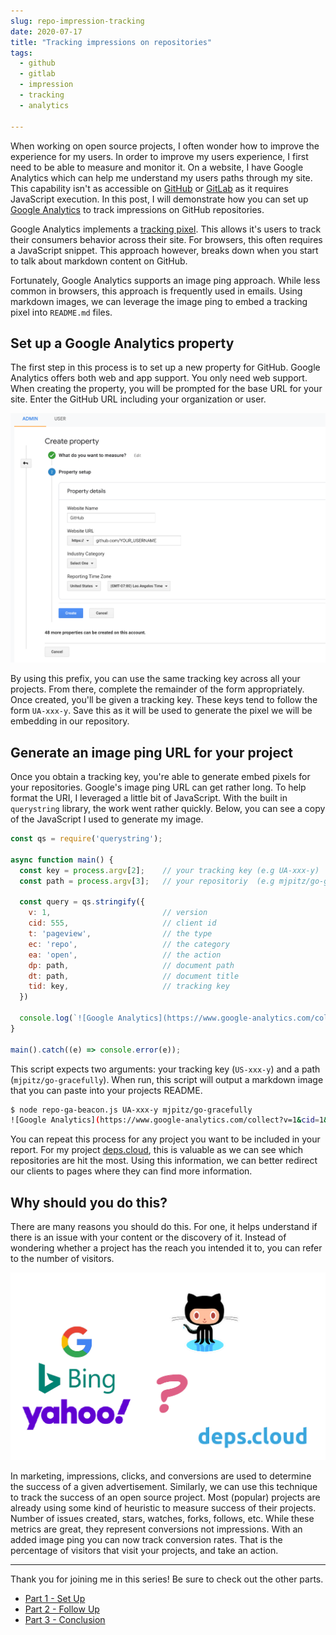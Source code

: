 ```yaml
---
slug: repo-impression-tracking
date: 2020-07-17
title: "Tracking impressions on repositories"
tags:
  - github
  - gitlab
  - impression
  - tracking
  - analytics

---
```


When working on open source projects, I often wonder how to improve the experience for my users.
In order to improve my users experience, I first need to be able to measure and monitor it.
On a website, I have Google Analytics which can help me understand my users paths through my site.
This capability isn't as accessible on [GitHub] or [GitLab] as it requires JavaScript execution.
In this post, I will demonstrate how you can set up [Google Analytics] to track impressions on GitHub repositories.

<!--more-->

Google Analytics implements a [tracking pixel](https://www.quora.com/How-does-a-tracking-pixel-work).
This allows it's users to track their consumers behavior across their site.
For browsers, this often requires a JavaScript snippet.
This approach however, breaks down when you start to talk about markdown content on GitHub.

Fortunately, Google Analytics supports an image ping approach.
While less common in browsers, this approach is frequently used in emails.
Using markdown images, we can leverage the image ping to embed a tracking pixel into `README.md` files.

## Set up a Google Analytics property

The first step in this process is to set up a new property for GitHub.
Google Analytics offers both web and app support. 
You only need web support.
When creating the property, you will be prompted for the base URL for your site.
Enter the GitHub URL including your organization or user.

![Create Property](/statics/img/2020-impression-ga-property.png)

By using this prefix, you can use the same tracking key across all your projects.
From there, complete the remainder of the form appropriately.
Once created, you'll be given a tracking key.
These keys tend to follow the form `UA-xxx-y`.
Save this as it will be used to generate the pixel we will be embedding in our repository.

## Generate an image ping URL for your project

Once you obtain a tracking key, you're able to generate embed pixels for your repositories.
Google's image ping URL can get rather long.
To help format the URI, I leveraged a little bit of JavaScript.
With the built in `querystring` library, the work went rather quickly.
Below, you can see a copy of the JavaScript I used to generate my image.

```js
const qs = require('querystring');

async function main() {
  const key = process.argv[2];    // your tracking key (e.g UA-xxx-y)
  const path = process.argv[3];   // your repositoriy  (e.g mjpitz/go-gracefully)

  const query = qs.stringify({
    v: 1,                         // version
    cid: 555,                     // client id
    t: 'pageview',                // the type
    ec: 'repo',                   // the category
    ea: 'open',                   // the action
    dp: path,                     // document path
    dt: path,                     // document title
    tid: key,                     // tracking key
  })

  console.log(`![Google Analytics](https://www.google-analytics.com/collect?${query})`);
}

main().catch((e) => console.error(e));
```

This script expects two arguments: your tracking key (`US-xxx-y`) and a path (`mjpitz/go-gracefully`).
When run, this script will output a markdown image that you can paste into your projects README.

```bash
$ node repo-ga-beacon.js UA-xxx-y mjpitz/go-gracefully
![Google Analytics](https://www.google-analytics.com/collect?v=1&cid=1&t=pageview&ec=repo&ea=open&dp=mjpitz%2Fgo-gracefully&dt=mjpitz%2Fgo-gracefully&tid=UA-xxx-y)
```

You can repeat this process for any project you want to be included in your report.
For my project [deps.cloud](https://deps.cloud), this is valuable as we can see which repositories are hit the most.
Using this information, we can better redirect our clients to pages where they can find more information.

## Why should you do this?

There are many reasons you should do this.
For one, it helps understand if there is an issue with your content or the discovery of it.
Instead of wondering whether a project has the reach you intended it to, you can refer to the number of visitors.

![](/statics/img/2020-impression-funnel.png)

In marketing, impressions, clicks, and conversions are used to determine the success of a given advertisement.
Similarly, we can use this technique to track the success of an open source project.
Most (popular) projects are already using some kind of heuristic to measure success of their projects.
Number of issues created, stars, watches, forks, follows, etc.
While these metrics are great, they represent conversions not impressions.
With an added image ping you can now track conversion rates.
That is the percentage of visitors that visit your projects, and take an action.

---

Thank you for joining me in this series!
Be sure to check out the other parts.

- [Part 1 - Set Up](/blog/2020/07/17/repo-impression-tracking/)
- [Part 2 - Follow Up](/blog/2020/07/27/repo-impressions-2/)
- [Part 3 - Conclusion](/blog/2020/08/02/repo-impressions-3/)

[GitHub]: https://github.com
[GitLab]: https://gitlab.com
[Google Analytics]: https://analytics.google.com
